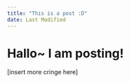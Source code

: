 ```yaml
---
title: "This is a post :D"
date: Last Modified
---
```


# Hallo~ I am posting!

[insert more cringe here]

